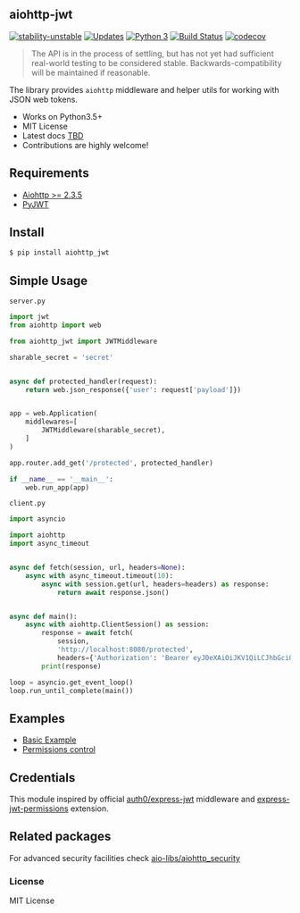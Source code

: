 ## aiohttp-jwt 
[![stability-unstable](https://img.shields.io/badge/stability-unstable-yellow.svg)](https://img.shields.io/badge/stability-unstable-yellow.svg)
[![Updates](https://pyup.io/repos/github/hzlmn/aiohttp-jwt/shield.svg)](https://pyup.io/repos/github/hzlmn/aiohttp-jwt/)
[![Python 3](https://pyup.io/repos/github/hzlmn/aiohttp-jwt/python-3-shield.svg)](https://pyup.io/repos/github/hzlmn/aiohttp-jwt/)
[![Build Status](https://travis-ci.org/hzlmn/aiohttp-jwt.svg?branch=master)](https://travis-ci.org/hzlmn/aiohttp-jwt)
[![codecov](https://codecov.io/gh/hzlmn/aiohttp-jwt/branch/master/graph/badge.svg)](https://codecov.io/gh/hzlmn/aiohttp-jwt)

> The API is in the process of settling, but has not yet had sufficient real-world testing to be considered stable. Backwards-compatibility will be maintained if reasonable.

The library provides `aiohttp` middleware and helper utils for working with JSON web tokens.

  * Works on Python3.5+
  * MIT License
  * Latest docs [TBD]()
  * Contributions are highly welcome!


## Requirements
 - [Aiohttp >= 2.3.5](https://github.com/aio-libs/aiohttp)
 - [PyJWT](https://github.com/jpadilla/pyjwt)


## Install
```bash
$ pip install aiohttp_jwt
```

## Simple Usage
`server.py`
```python
import jwt
from aiohttp import web

from aiohttp_jwt import JWTMiddleware

sharable_secret = 'secret'


async def protected_handler(request):
    return web.json_response({'user': request['payload']})


app = web.Application(
    middlewares=[
        JWTMiddleware(sharable_secret),
    ]
)

app.router.add_get('/protected', protected_handler)

if __name__ == '__main__':
    web.run_app(app)

```

`client.py`
```python
import asyncio

import aiohttp
import async_timeout


async def fetch(session, url, headers=None):
    async with async_timeout.timeout(10):
        async with session.get(url, headers=headers) as response:
            return await response.json()


async def main():
    async with aiohttp.ClientSession() as session:
        response = await fetch(
            session,
            'http://localhost:8080/protected',
            headers={'Authorization': 'Bearer eyJ0eXAiOiJKV1QiLCJhbGciOiJIUzI1NiJ9.eyJ1c2VybmFtZSI6InRlc3QifQ.pyNsXX_vNsUvdt6xu13F1Gs1zGELT4Va8a38eG5svBA'})
        print(response)

loop = asyncio.get_event_loop()
loop.run_until_complete(main())

```

## Examples
- [Basic Example](/example/basic.py)
- [Permissions control](/example/permissions.py)



## Credentials

This module inspired by official [auth0/express-jwt](https://github.com/auth0/express-jwt) middleware and
[express-jwt-permissions](https://github.com/MichielDeMey/express-jwt-permissions) extension.


## Related packages
  For advanced security facilities check [aio-libs/aiohttp_security](https://github.com/aio-libs/aiohttp-security)

### License
MIT License
